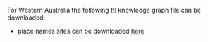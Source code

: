 For Western Australia the following ttl knowledge graph file can be downloaded:

* place names sites can be downloaded [here](https://drive.google.com/file/d/1MUX35qIQLf0k0_GLqqVcKbbCLxkkpI4i/view?usp=sharing)
